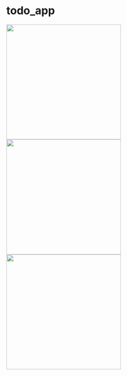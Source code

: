 # todo_app
<div>
  <img src="https://user-images.githubusercontent.com/106031957/213181468-0464f8c1-354c-4797-8b24-35e6d62dfcc3.png" width="300">
  <img src="https://user-images.githubusercontent.com/106031957/213248427-05896e16-26a1-4a52-9fa4-4f83ca30dee9.jpg" width="300">
  <img src="https://user-images.githubusercontent.com/106031957/213248438-3e2afbc1-9f20-4760-a971-1ee0e1c06a1e.jpg" width="300">
</div>
